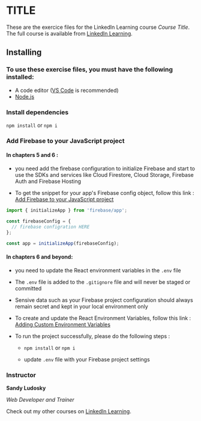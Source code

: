 # TITLE

These are the exercice files for the LinkedIn Learning course _Course Title_. The full course is available from [LinkedIn Learning][lil-course-url].

## Installing

### To use these exercise files, you must have the following installed:

- A code editor ([VS Code](https://code.visualstudio.com/) is recommended)
- [Node.js](https://nodejs.org/en/)

### Install dependencies

`npm install` or `npm i`

### Add Firebase to your JavaScript project

#### In chapters 5 and 6 :

- you need add the firebase configuration to initialize Firebase and start to use the SDKs and services like Cloud Firestore, Cloud Storage, Firebase Auth and Firebase Hosting

- To get the snippet for your app's Firebase config object, follow this link : [Add Firebase to your JavaScript project](https://firebase.google.com/docs/web/setup?authuser=0&hl=en#add-sdks-initialize)

```js
import { initializeApp } from 'firebase/app';

const firebaseConfig = {
  // firebase configration HERE
};

const app = initializeApp(firebaseConfig);
```

#### In chapters 6 and beyond:

- you need to update the React environment variables in the `.env` file

- The `.env` file is added to the `.gitignore` file and will never be staged or committed

- Sensive data such as your Firebase project configuration should always remain secret and kept in your local environment only

- To create and update the React Environment Variables, follow this link : [Adding Custom Environment Variables](https://create-react-app.dev/docs/)

- To run the project successfully, please do the following steps :

  - `npm install` or `npm i`

  - update `.env` file with your Firebase project settings

[0]: # 'Replace these placeholder URLs with actual course URLs'
[lil-course-url]: https://www.linkedin.com/learning/
[lil-thumbnail-url]: http://

### Instructor

**Sandy Ludosky**

_Web Developer and Trainer_

Check out my other courses on [LinkedIn Learning](https://www.linkedin.com/learning/instructors/sandy-ludosky).
